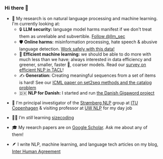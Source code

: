 ### Hi there 👋

- 🔭 My research is on natural language processing and machine learning. I'm currently looking at:
  - 🔒 **LLM security:** language model harms manifest if we don't treat them as unreliable and subvertible. [Follow @llm_sec](https://twitter.com/llm_sec)
  - 🛡️ **Online harms:** misinformation processing, hate speech & abusive language detection. [Work safely with this data!](https://arxiv.org/abs/2204.14256)
  - 🌱 **Efficient machine learning:** we should be able to do more with much less than we have; always interested in data efficiency and greener, smaller, faster 🚀, coarser models. Read our [survey on efficient NLP in TACL](https://arxiv.org/abs/2209.00099)!
  - ✍️ **Generation:** Creating meaningful sequences from a set of items is hard! See our [ICML paper on set2seq methods and the catalog problem](https://openreview.net/forum?id=xgFfr5IIuXP)
  - 🇩🇰 **NLP for Danish:** I started and run [the Danish Gigaword project](https://gigaword.dk)
<!--  - 🥼 **Clinical NLP:** how can we process medical records to, eventually, improve health outcomes -->

- 🏢 I'm principal investigator of the [Strømberg NLP](https://stromberg.ai/) group at [ITU Copenhagen](https://en.itu.dk) & visiting professor at [UW NLP](https://www.cs.washington.edu/research/nlp) for my day job

- 🧑‍🎓 I’m *still* learning [sizecoding](http://www.sizecoding.org/wiki/Main_Page)

- 🎓 My reearch papers are on [Google Scholar](https://scholar.google.dk/citations?user=d8iwqa8AAAAJ&hl=en). Ask me about any of them!

- 🪶 I write NLP, machine learning, and language tech articles on my blog, [Inter Human Agreement](https://interhumanagreement.substack.com/)
